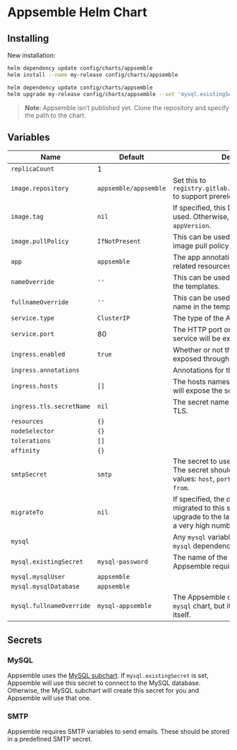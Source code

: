 # Appsemble Helm Chart

## Installing

New installation:

```sh
helm dependency update config/charts/appsemble
helm install --name my-release config/charts/appsemble
```

```sh
helm dependency update config/charts/appsemble
helm upgrade my-release config/charts/appsemble --set 'mysql.existingSecret=my-secret'
```

> **Note**: Appsemble isn’t published yet. Clone the repository and specify the path to the chart.

## Variables

| Name                     | Default               | Description                                                                                                                                                 |
| ------------------------ | --------------------- | ----------------------------------------------------------------------------------------------------------------------------------------------------------- |
| `replicaCount`           | 1                     |                                                                                                                                                             |
| `image.repository`       | `appsemble/appsemble` | Set this to `registry.gitlab.io/appsemble/appsemble` to support prerelease versions.                                                                        |
| `image.tag`              | `nil`                 | If specified, this Docker image tag will be used. Otherwise, it will use the chart’s `appVersion`.                                                          |
| `image.pullPolicy`       | `IfNotPresent`        | This can be used to override the default image pull policy.                                                                                                 |
| `app`                    | `appsemble`           | The app annotation for Appsemble related resources.                                                                                                         |
| `nameOverride`           | `''`                  | This can be used to override the name in the templates.                                                                                                     |
| `fullnameOverride`       | `''`                  | This can be used to override the full name in the templates.                                                                                                |
| `service.type`           | `ClusterIP`           | The type of the Appsemble service.                                                                                                                          |
| `service.port`           | 80                    | The HTTP port on which the Appsemble service will be exposed to the cluster.                                                                                |
| `ingress.enabled`        | `true`                | Whether or not the the service should be exposed through an ingress.                                                                                        |
| `ingress.annotations`    |                       | Annotations for the Appsemble ingress.                                                                                                                      |
| `ingress.hosts`          | `[]`                  | The hosts names on which the ingress will expose the service.                                                                                               |
| `ingress.tls.secretName` | `nil`                 | The secret name to use to configure TLS.                                                                                                                    |
| `resources`              | `{}`                  |                                                                                                                                                             |
| `nodeSelector`           | `{}`                  |                                                                                                                                                             |
| `tolerations`            | `[]`                  |                                                                                                                                                             |
| `affinity`               | `{}`                  |                                                                                                                                                             |
| `smtpSecret`             | `smtp`                | The secret to use for configuring SMTP. The secret should contain the following values: `host`, `port`, `secure`, `user`, `pass`, `from`.                   |
| `migrateTo`              | `nil`                 | If specified, the database will be migrated to this specific version. To upgrade to the latest version, just specify a very high number. E.g. `999.999.999` |
| `mysql`                  |                       | Any `mysql` variables are passed into the `mysql` dependency chart.                                                                                         |
| `mysql.existingSecret`   | `mysql-password`      | The name of the MySQL secret to use. Appsemble requires this.                                                                                               |
| `mysql.mysqlUser`        | `appsemble`           |                                                                                                                                                             |
| `mysql.mysqlDatabase`    | `appsemble`           |                                                                                                                                                             |
| `mysql.fullnameOverride` | `mysql-appsemble`     | The Appsemble chart passes this to the `mysql` chart, but it also uses this variable itself.                                                                |

## Secrets

### MySQL

Appsemble uses the [MySQL subchart][]. If `mysql.existingSecret` is set, Appsemble will use this
secret to connect to the MySQL database. Otherwise, the MySQL subchart will create this secret for
you and Appsemble will use that one.

### SMTP

Appsemble requires SMTP variables to send emails. These should be stored in a predefined SMTP
secret.

[mysql subchart]: https://hub.helm.sh/charts/stable/mysql
